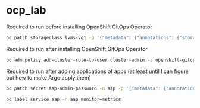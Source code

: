 # ocp_lab

Required to run before installing OpenShift GitOps Operator

```bash
oc patch storageclass lvms-vg1 -p '{"metadata": {"annotations": {"storageclass.kubernetes.io/is-default-class": "true"}}}'
```

Required to run after installing OpenShift GitOps Operator

```bash
oc adm policy add-cluster-role-to-user cluster-admin -z openshift-gitops-argocd-application-controller -n openshift-gitops
```

Required to run after adding applications of apps (at least until I can figure out how to make Argo apply them)

```bash
oc patch secret aap-admin-password -n aap -p '{"metadata": {"annotations": {"replicator.v1.mittwald.de/replicate-to": "monitoring"}}}'
```

```bash
oc label service aap -n aap monitor=metrics
```

